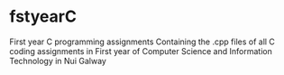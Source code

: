 # fstyearC
First year C programming assignments
Containing the .cpp files of all C coding assignments in First year of Computer Science and Information Technology in Nui Galway 
